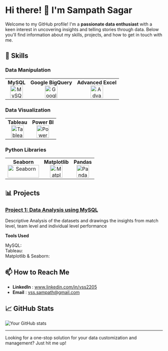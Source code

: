 # Hi there! 👋 I'm Sampath Sagar

Welcome to my GitHub profile! I'm a **passionate data enthusiast** with a keen interest in uncovering insights and telling stories through data. Below you'll find information about my skills, projects, and how to get in touch with me.

## 🚀 Skills

### Data Manipulation

<table>
  <tr>
    <td align="center">
      <strong>MySQL</strong><br/>
      <img src="https://img.icons8.com/color/48/000000/mysql-logo.png" alt="MySQL" width="40" height="40"/>
    </td>
    <td align="center">
      <strong>Google BigQuery</strong><br/>
      <img src="https://img.icons8.com/color/48/000000/google-cloud.png" alt="Google BigQuery" width="40" height="40"/>
    </td>
    <td align="center">
      <strong>Advanced Excel</strong><br/>
      <img src="https://img.icons8.com/color/48/000000/microsoft-excel-2019.png" alt="Advanced Excel" width="40" height="40"/>
    </td>
  </tr>
</table>

### Data Visualization

<table>
  <tr>
    <td align="center">
      <strong>Tableau</strong><br/>
      <img src="https://img.icons8.com/color/48/000000/tableau-software.png" alt="Tableau" width="40" height="40"/>
    </td>
    <td align="center">
      <strong>Power BI</strong><br/>
      <img src="https://img.icons8.com/color/48/000000/power-bi.png" alt="Power BI" width="40" height="40"/>
    </td>
  </tr>
</table>

### Python Libraries

<table>
  <tr>
    <td align="center">
      <strong>Seaborn</strong><br/>
      <img src="https://seaborn.pydata.org/_static/logo-wide-lightbg.svg" alt="Seaborn" width="100" height="40"/>
    </td>
    <td align="center">
      <strong>Matplotlib</strong><br/>
      <img src="https://matplotlib.org/_static/images/logo2.svg" alt="Matplotlib" width="40" height="40"/>
    </td>
    <td align="center">
      <strong>Pandas</strong><br/>
      <img src="https://upload.wikimedia.org/wikipedia/commons/e/ed/Pandas_logo.svg" alt="Pandas" width="40" height="40"/>
    </td>
  </tr>
</table>


## 📊 Projects

### [Project 1: Data Analysis using MySQL](https://github.com/SampathVSS/DataAnalysis-IPL-Datasets-2008-to-2017/wiki)
Descriptive Analysis of the datasets and drawings the insights from match level, team level and individual level performance

**Tools Used**

MySQL:  
Tableau:  
Matplotlib & Seaborn:  


## 📫 How to Reach Me

- **LinkedIn** : www.linkedin.com/in/vss2205
- **Email**    : vss.sampath@gmail.com


## 📈 GitHub Stats

![Your GitHub stats](https://github-readme-stats.vercel.app/api?username=SampathVSS&show_icons=true&theme=radical)

---

Looking for a one-stop solution for your data customization and management? Just hit me up!
